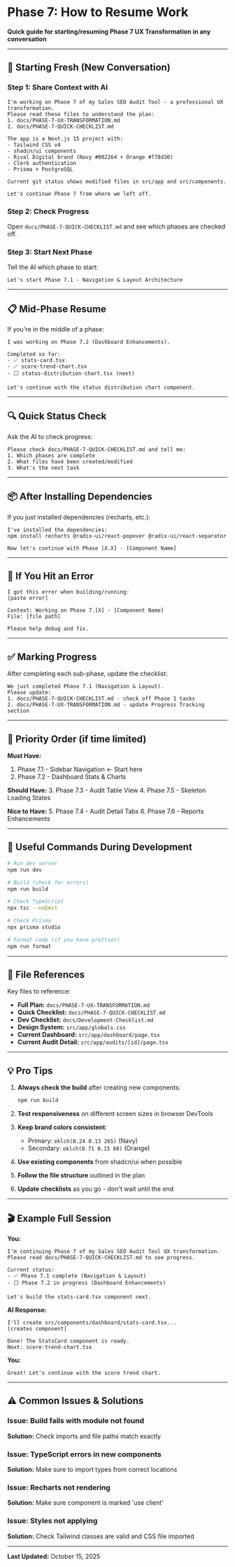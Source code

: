 # Phase 7: How to Resume Work

**Quick guide for starting/resuming Phase 7 UX Transformation in any conversation**

---

## 🚀 Starting Fresh (New Conversation)

### Step 1: Share Context with AI
```
I'm working on Phase 7 of my Sales SEO Audit Tool - a professional UX transformation.
Please read these files to understand the plan:
1. docs/PHASE-7-UX-TRANSFORMATION.md
2. docs/PHASE-7-QUICK-CHECKLIST.md

The app is a Next.js 15 project with:
- Tailwind CSS v4
- shadcn/ui components
- Rival Digital brand (Navy #002264 + Orange #f78d30)
- Clerk authentication
- Prisma + PostgreSQL

Current git status shows modified files in src/app and src/components.

Let's continue Phase 7 from where we left off.
```

### Step 2: Check Progress
Open `docs/PHASE-7-QUICK-CHECKLIST.md` and see which phases are checked off.

### Step 3: Start Next Phase
Tell the AI which phase to start:
```
Let's start Phase 7.1 - Navigation & Layout Architecture
```

---

## 📋 Mid-Phase Resume

If you're in the middle of a phase:

```
I was working on Phase 7.2 (Dashboard Enhancements).

Completed so far:
- ✅ stats-card.tsx
- ✅ score-trend-chart.tsx
- ⬜ status-distribution-chart.tsx (next)

Let's continue with the status distribution chart component.
```

---

## 🔍 Quick Status Check

Ask the AI to check progress:
```
Please check docs/PHASE-7-QUICK-CHECKLIST.md and tell me:
1. Which phases are complete
2. What files have been created/modified
3. What's the next task
```

---

## 📦 After Installing Dependencies

If you just installed dependencies (recharts, etc.):
```
I've installed the dependencies:
npm install recharts @radix-ui/react-popover @radix-ui/react-separator

Now let's continue with Phase [X.X] - [Component Name]
```

---

## 🐛 If You Hit an Error

```
I got this error when building/running:
[paste error]

Context: Working on Phase 7.[X] - [Component Name]
File: [file path]

Please help debug and fix.
```

---

## ✅ Marking Progress

After completing each sub-phase, update the checklist:
```
We just completed Phase 7.1 (Navigation & Layout).
Please update:
1. docs/PHASE-7-QUICK-CHECKLIST.md - check off Phase 1 tasks
2. docs/PHASE-7-UX-TRANSFORMATION.md - update Progress Tracking section
```

---

## 🎯 Priority Order (if time limited)

**Must Have:**
1. Phase 7.1 - Sidebar Navigation ← Start here
2. Phase 7.2 - Dashboard Stats & Charts

**Should Have:**
3. Phase 7.3 - Audit Table View
4. Phase 7.5 - Skeleton Loading States

**Nice to Have:**
5. Phase 7.4 - Audit Detail Tabs
6. Phase 7.6 - Reports Enhancements

---

## 📝 Useful Commands During Development

```bash
# Run dev server
npm run dev

# Build (check for errors)
npm run build

# Check TypeScript
npx tsc --noEmit

# Check Prisma
npx prisma studio

# Format code (if you have prettier)
npm run format
```

---

## 🔗 File References

Key files to reference:
- **Full Plan:** `docs/PHASE-7-UX-TRANSFORMATION.md`
- **Quick Checklist:** `docs/PHASE-7-QUICK-CHECKLIST.md`
- **Dev Checklist:** `docs/Development-Checklist.md`
- **Design System:** `src/app/globals.css`
- **Current Dashboard:** `src/app/dashboard/page.tsx`
- **Current Audit Detail:** `src/app/audits/[id]/page.tsx`

---

## 💡 Pro Tips

1. **Always check the build** after creating new components:
   ```bash
   npm run build
   ```

2. **Test responsiveness** on different screen sizes in browser DevTools

3. **Keep brand colors consistent**:
   - Primary: `oklch(0.24 0.13 265)` (Navy)
   - Secondary: `oklch(0.71 0.15 60)` (Orange)

4. **Use existing components** from shadcn/ui when possible

5. **Follow the file structure** outlined in the plan

6. **Update checklists** as you go - don't wait until the end

---

## 🎬 Example Full Session

**You:**
```
I'm continuing Phase 7 of my Sales SEO Audit Tool UX transformation.
Please read docs/PHASE-7-QUICK-CHECKLIST.md to see progress.

Current status:
- ✅ Phase 7.1 complete (Navigation & Layout)
- ⬜ Phase 7.2 in progress (Dashboard Enhancements)

Let's build the stats-card.tsx component next.
```

**AI Response:**
```
I'll create src/components/dashboard/stats-card.tsx...
[creates component]

Done! The StatsCard component is ready.
Next: score-trend-chart.tsx
```

**You:**
```
Great! Let's continue with the score trend chart.
```

---

## ⚠️ Common Issues & Solutions

### Issue: Build fails with module not found
**Solution:** Check imports and file paths match exactly

### Issue: TypeScript errors in new components
**Solution:** Make sure to import types from correct locations

### Issue: Recharts not rendering
**Solution:** Make sure component is marked 'use client'

### Issue: Styles not applying
**Solution:** Check Tailwind classes are valid and CSS file imported

---

**Last Updated:** October 15, 2025
